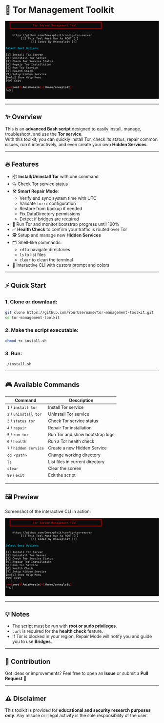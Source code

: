 # 🚀 Tor Management Toolkit  

<p align="center">
  <img src="screenshot.png" alt="Tor Manager CLI Preview" width="700"/>
</p>

---

## ✨ Overview

This is an **advanced Bash script** designed to easily install, manage, troubleshoot, and use the **Tor service**.  
With this toolkit, you can quickly install Tor, check its status, repair common issues, run it interactively, and even create your own **Hidden Services**.

---

## 🔥 Features

- 📦 **Install/Uninstall Tor** with one command  
- 🔍 Check Tor service status  
- 🛠 **Smart Repair Mode**:
  - Verify and sync system time with UTC
  - Validate `torrc` configuration
  - Restore from backup if needed
  - Fix DataDirectory permissions
  - Detect if bridges are required  
- 📡 Run Tor and monitor bootstrap progress until 100%  
- ✅ **Health Check** to confirm your traffic is routed over Tor  
- 🕵️ Setup and manage new **Hidden Services**  
- 🗂 Shell-like commands:  
  - `cd` to navigate directories  
  - `ls` to list files  
  - `clear` to clean the terminal  
- 🎨 Interactive CLI with custom prompt and colors  

---

## ⚡️ Quick Start

### 1. Clone or download:
```bash
git clone https://github.com/YourUsername/tor-management-toolkit.git
cd tor-management-toolkit
````

### 2. Make the script executable:

```bash
chmod +x install.sh
```

### 3. Run:

```bash
./install.sh
```

---

## 🎮 Available Commands

| Command                | Description                     |
| ---------------------- | ------------------------------- |
| `1` / `install tor`    | Install Tor service             |
| `2` / `uninstall tor`  | Uninstall Tor service           |
| `3` / `status tor`     | Check Tor service status        |
| `4` / `repair`         | Repair Tor installation         |
| `5` / `run tor`        | Run Tor and show bootstrap logs |
| `6` / `health`         | Run a Tor health check          |
| `7` / `hidden service` | Create a new Hidden Service     |
| `cd <path>`            | Change working directory        |
| `ls`                   | List files in current directory |
| `clear`                | Clear the screen                |
| `99` / `exit`          | Exit the script                 |

---

## 🖼 Preview

Screenshot of the interactive CLI in action:

<p align="center">
  <img src="screenshot.png" alt="Tor Manager Screenshot" width="600"/>
</p>

---

## 💡 Notes

* The script must be run with **root or sudo privileges**.
* `curl` is required for the **health check** feature.
* If Tor is blocked in your region, Repair Mode will notify you and guide you to use **Bridges**.

---

## 🤝 Contribution

Got ideas or improvements? Feel free to open an **Issue** or submit a **Pull Request** 🚀

---

## ⚠️ Disclaimer

This toolkit is provided for **educational and security research purposes only**.
Any misuse or illegal activity is the sole responsibility of the user.
